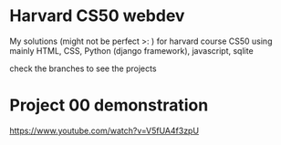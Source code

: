 # Harvard CS50 webdev
My solutions (might not be perfect >: ) for harvard course CS50 using mainly HTML, CSS, Python (django framework), javascript, sqlite

check the branches to see the projects

# Project 00 demonstration
https://www.youtube.com/watch?v=V5fUA4f3zpU
